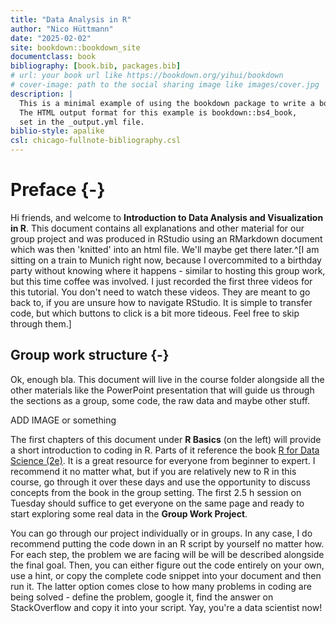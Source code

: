 ```yaml
--- 
title: "Data Analysis in R"
author: "Nico Hüttmann"
date: "2025-02-02"
site: bookdown::bookdown_site
documentclass: book
bibliography: [book.bib, packages.bib]
# url: your book url like https://bookdown.org/yihui/bookdown
# cover-image: path to the social sharing image like images/cover.jpg
description: |
  This is a minimal example of using the bookdown package to write a book.
  The HTML output format for this example is bookdown::bs4_book,
  set in the _output.yml file.
biblio-style: apalike
csl: chicago-fullnote-bibliography.csl
---
```




# Preface {-}

Hi friends, and welcome to __Introduction to Data Analysis and Visualization in R__. This document contains all explanations and other material for our group project and was produced in RStudio using an RMarkdown document which was then 'knitted' into an html file. We'll maybe get there later.^[I am sitting on a train to Munich right now, because I overcommited to a birthday party without knowing where it happens - similar to hosting this group work, but this time coffee was involved. I just recorded the first three videos for this tutorial. You don't need to watch these videos. They are meant to go back to, if you are unsure how to navigate RStudio. It is simple to transfer code, but which buttons to click is a bit more tideous. Feel free to skip through them.]


## Group work structure {-}

Ok, enough bla. This document will live in the course folder alongside all the other materials like the PowerPoint presentation that will guide us through the sections as a group, some code, the raw data and maybe other stuff. 

ADD IMAGE or something

The first chapters of this document under __R Basics__ (on the left) will provide a short introduction to coding in R. Parts of it reference the book [R for Data Science (2e)](https://r4ds.hadley.nz). It is a great resource for everyone from beginner to expert. I recommend it no matter what, but if you are relatively new to R in this course, go through it over these days and use the opportunity to discuss concepts from the book in the group setting. The first 2.5 h session on Tuesday should suffice to get everyone on the same page and ready to start exploring some real data in the __Group Work Project__.

You can go through our project individually or in groups. In any case, I do recommend putting the code down in an R script by yourself no matter how. For each step, the problem we are facing will be will be described alongside the final goal. Then, you can either figure out the code entirely on your own, use a hint, or copy the complete code snippet into your document and then run it. The latter option comes close to how many problems in coding are being solved - define the problem, google it, find the answer on StackOverflow and copy it into your script. Yay, you're a data scientist now!





<!-- ## Blocks -->

<!-- ## Equations -->

<!-- Here is an equation. -->

<!-- \begin{equation}  -->
<!--   f\left(k\right) = \binom{n}{k} p^k\left(1-p\right)^{n-k} -->
<!--   (\#eq:binom) -->
<!-- \end{equation}  -->

<!-- You may refer to using `\@ref(eq:binom)`, like see Equation \@ref(eq:binom). -->


<!-- ## Theorems and proofs -->

<!-- Labeled theorems can be referenced in text using `\@ref(thm:tri)`, for example, check out this smart theorem \@ref(thm:tri). -->

<!-- ::: {.theorem #tri} -->
<!-- For a right triangle, if $c$ denotes the *length* of the hypotenuse -->
<!-- and $a$ and $b$ denote the lengths of the **other** two sides, we have -->
<!-- $$a^2 + b^2 = c^2$$ -->
<!-- ::: -->

<!-- Read more here <https://bookdown.org/yihui/bookdown/markdown-extensions-by-bookdown.html>. -->

<!-- ## Callout blocks -->


<!-- The `bs4_book` theme also includes special callout blocks, like this `.rmdnote`. -->

<!-- ::: {.rmdnote} -->
<!-- You can use **markdown** inside a block. -->

<!-- ```{r collapse=TRUE} -->
<!-- head(beaver1, n = 5) -->
<!-- ``` -->

<!-- ::: -->

<!-- It is up to the user to define the appearance of these blocks for LaTeX output.  -->

<!-- You may also use: `.rmdcaution`, `.rmdimportant`, `.rmdtip`, or `.rmdwarning` as the block name. -->


<!-- The R Markdown Cookbook provides more help on how to use custom blocks to design your own callouts: https://bookdown.org/yihui/rmarkdown-cookbook/custom-blocks.html -->

